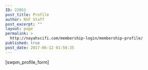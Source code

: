 ```yaml
---
ID: 22051
post_title: Profile
author: NSF Staff
post_excerpt: ""
layout: page
permalink: >
  http://nayahscifi.com/membership-login/membership-profile/
published: true
post_date: 2017-06-12 01:56:35
---
```

[swpm_profile_form]